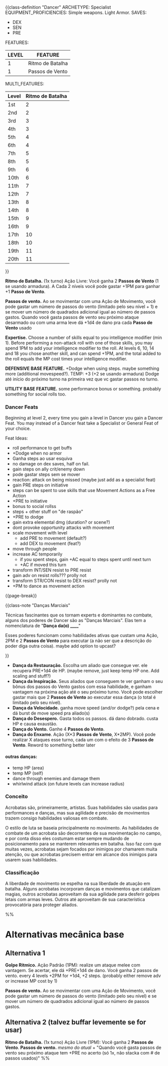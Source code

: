 {{class-definition "Dancer"
ARCHETYPE: Specialist
EQUIPMENT_PROFICIENCIES: Simple weapons. Light Armor.
SAVES:
- DEX
- SEN
- PRE

FEATURES:

| LEVEL | FEATURE          |
| ----- | ---------------- |
| 1     | Ritmo de Batalha |
| 1     | Passos de Vento  |

MULTI_FEATURES:

| Level | Ritmo de Batalha |
| ----- | ------------- |
| 1st   | 2             |
| 2nd   | 2             |
| 3rd   | 3             |
| 4th   | 3              |
| 5th   | 4              |
| 6th   | 4              |
| 7th   | 5              |
| 8th   | 5              |
| 9th   | 6              |
| 10th  | 6              |
| 11th  | 7              |
| 12th  | 7              |
| 13th  | 8              |
| 14th  | 8              |
| 15th  | 9              |
| 16th  | 9              |
| 17th  | 10              |
| 18th  | 10              |
| 19th  | 11              |
| 20th  | 11              |
}}

**Ritmo de Batalha.** (1x turno) Ação Livre: Você ganha 2 **Passos de Vento** (1 se usando armadura). A Cada 2 níveis você pode gastar +1PM para ganhar +1 **Passo de Vento**.

**Passos de vento.** Ao se movimentar com uma Ação de Movimento, você pode gastar um número de passos do vento (limitado pelo seu nível + 1) e se mover um número de quadrados adicional igual ao número de passos gastos. Quando você gasta passos de vento seu próximo ataque desarmado ou com uma arma leve dá +1d4 de dano pra cada **Passo de Vento** usado

**Expertise.** Choose a number of skills equal to you intelligence modifier (min 1). Before performing a non-attack roll with one of those skills, you may spend 1PM to add your intelligence modifier to the roll. At levels 6, 10, 14 and 18 you chose another skill, and can spend +1PM, and the total added to the roll equals the MP cost times your intelligence modifier.

**DEFENSIVE BASE FEATURE.** +Dodge when using steps. maybe something more (additional movespeed?). TEMP: +3 (+2 se usando armadura) Dodge até início do próximo turno na primeira vez que vc gastar passos no turno.

**UTILITY BASE FEATURE.** some performance bonus or something. probably something for social rolls too.

### Dancer Feats
Beginning at level 2, every time you gain a level in Dancer you gain a Dancer Feat. You may instead of a Dancer feat take a Specialist or General Feat of your choice.

Feat Ideas:
- roll performance to get buffs
- +Dodge when no armor
- Ganha steps ao usar esquiva
- no damage on dex saves, half on fail.
- gain steps on ally crit/enemy down
- pode gastar steps sem se mover
- reaction: attack on being missed (maybe just add as a specialist feat)
- gain PRE steps on initiative
- steps can be spent to use skills that use Movement Actions as a Free Action
- +PRE to initiative
- bonus to social rollss
- steps + other stuff on "de raspão"
- +PRE to dodge
- gain extra elemental dmg (duration? or scene?)
- dont provoke opportunity attacks with movement
- scale movement with level
	- add PRE to movement (default?)
	- add DEX to movement (feat?)
- move through people
- increase AC temporarily
	- if you spent steps, gain +AC equal to steps spent until next turn
	- +AC if moved this turn
- transform INT/SEN resist to PRE resist
- gain adv on resist rolls??? prolly not
- transform STR/CON resist to DEX resist? prolly not
- +PM to dance as movement action

{{page-break}}

{{class-note "Danças Marciais"

Técnicas fascinantes que os tornam experts e dominantes no combate, alguns dos poderes de Dancer são as "Danças Marciais". Elas tem a nomenclatura de "**Dança da(o) \_\_\_\_**"

Esses poderes funcionam como habilidades ativas que custam uma Ação, 2PM e 2 **Passos de Vento** para executar (a não ser que a descrição do poder diga outra coisa). 
maybe add option to upcast?

}}
- **Dança da Restauração.** Escolha um aliado que consegue ver. ele recupera PRE+1d4 de HP. (maybe remove, just keep temp HP one. Add scaling and stuff?)
- **Dança da Inspiração.** Seus aliados que conseguem te ver ganham o seu bônus dos passos do Vento gastos com essa habilidade, e ganham vantagem na próxima ação até o seu próximo turno. Você pode escolher gastar mais que 2 **Passos de Vento** ao executar essa dança (o total é limitado pelo seu nível).
- **Dança da Velocidade.** ganha move speed (and/or dodge?) pela cena e dá burst de move speed pra aliado(s)
- **Dança do Desespero.** Gasta todos os passos. dá dano dobrado. custa HP e causa exaustão.
- **Dança do Vento.** Ganhe 4 **Passos do Vento**.
- **Dança do Enxame**. Ação (X\*3 **Passos de Vento**, X\*2MP). Você pode realizar X ataques esse turno, cada um com o efeito de 3 **Passos de Vento**. Reword to something better later

#### outras danças:
- temp HP (area)
- temp MP (self)
- dance through enemies and damage them
- whirlwind attack (on future levels can increase radius)


### Conceito
Acrobatas são, primeiramente, artistas. Suas habilidades são usadas para performances e danças, mas sua agilidade e precisão de movimentos trazem consigo habilidades valiosas em combate.

O estilo de luta se baseia principalmente no movimento. As habilidades de combate de um acrobata são decorrentes de sua movimentação no campo, e por conta disso eles costumam estar sempre mudando de posicionamento para se manterem relevantes em batalha. Isso faz com que muitas vezes, acrobatas sejam focados por inimigos por chamarem muita atenção, ou que acrobatas precisem entrar em alcance dos inimigos para usarem suas habilidades.

### Classificação
A liberdade de movimento se espelha na sua liberdade de atuação em batalha. Alguns acrobatas incorporam danças e movimentos que catalizam magias, outros acrobatas aproveitam da sua agilidade para desferir golpes letais com armas leves. Outros até aproveitam de sua característica provocatória para proteger aliados.

%%
# Alternativas mecânica base
## Alternativa 1
**Golpe Ritmico.** Ação Padrão (1PM): realize um ataque melee com vantagem. Se acertar, ele dá +PRE+1d4 de dano. Você ganha 2 passos de vento. every 4 levels +2PM for +1d4, +2 steps. (probably either remove adv or increase MP cost by 1)

**Passos de vento.** Ao se movimentar com uma Ação de Movimento, você pode gastar um número de passos do vento (limitado pelo seu nível) e se mover um número de quadrados adicional igual ao número de passos gastos.

## Alternativa 2 (talvez buffar levemente se for usar)
**Ritmo de Batalha.** (1x turno) Ação Livre (1PM): Você ganha 2 **Passos de Vento**.
**Passos de vento.** *mesmo do atual* + "Quando você gasta passos de vento seu próximo ataque tem +PRE no acerto (só 1x, não stacka com # de passos usados)"
%%
